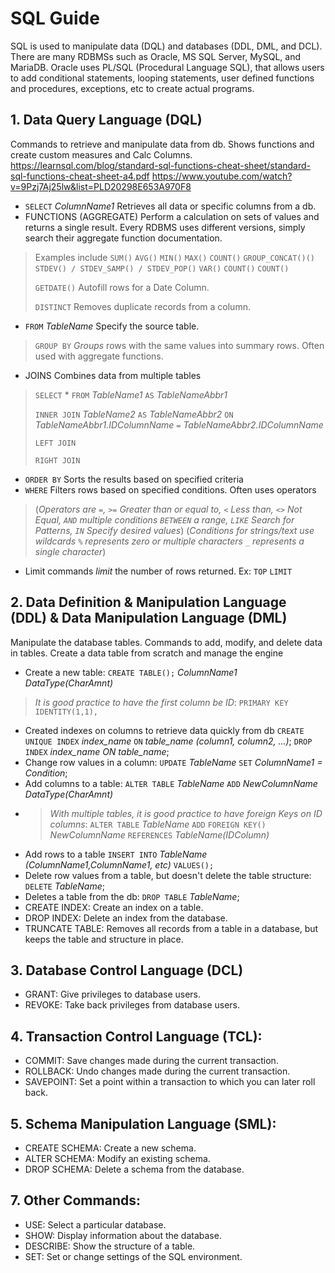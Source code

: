 # **SQL Guide**
SQL is used to manipulate data (DQL) and databases (DDL, DML, and DCL). There are many RDBMSs such as Oracle, MS SQL Server, MySQL, and MariaDB. Oracle uses PL/SQL (Procedural Language SQL), that allows users to add conditional statements, looping statements, user defined functions and procedures, exceptions, etc to create actual programs.

## 1. Data Query Language (DQL)
Commands to retrieve and manipulate data from db. Shows functions and create custom measures and Calc Columns. https://learnsql.com/blog/standard-sql-functions-cheat-sheet/standard-sql-functions-cheat-sheet-a4.pdf
https://www.youtube.com/watch?v=9Pzj7Aj25lw&list=PLD20298E653A970F8

- `SELECT` *ColumnName1* Retrieves all data or specific columns from a db.
- FUNCTIONS (AGGREGATE) Perform a calculation on sets of values and returns a single result. Every RDBMS uses different versions, simply search their aggregate function documentation.
> Examples include `SUM()` `AVG()` `MIN()` `MAX()` `COUNT()` `GROUP_CONCAT()()` `STDEV() / STDEV_SAMP() / STDEV_POP()` `VAR()` `COUNT()` `COUNT()`
>
> `GETDATE()` Autofill rows for a Date Column.
> 
> `DISTINCT` Removes duplicate records from a column.
- `FROM` *TableName* Specify the source table.
> `GROUP BY` *Groups* rows with the same values into summary rows. Often used with aggregate functions.
- JOINS Combines data from multiple tables
> `SELECT` * `FROM` *TableName1* `AS` *TableNameAbbr1*
>
> `INNER JOIN` *TableName2* `AS` *TableNameAbbr2* `ON` *TableNameAbbr1.IDColumnName* `=` *TableNameAbbr2.IDColumnName*
> 
> `LEFT JOIN`
> 
> `RIGHT JOIN` 
- `ORDER BY` Sorts the results based on specified criteria
- `WHERE` Filters rows based on specified conditions. Often uses operators 
> (*Operators are `=`, `>=` Greater than or equal to, `<` Less than, `<>` Not Equal, `AND` multiple conditions `BETWEEN` a range, `LIKE` Search for Patterns, `IN` Specify desired values*)
> (*Conditions for strings/text use wildcards `%` represents zero or multiple characters `_` represents a single character*)
- Limit commands *limit* the number of rows returned. Ex: `TOP` `LIMIT`


## 2. Data Definition & Manipulation Language (DDL) & Data Manipulation Language (DML)
Manipulate the database tables. Commands to add, modify, and delete data in tables. Create a data table from scratch and manage the engine

- Create a new table: `CREATE TABLE();` *ColumnName1 DataType(CharAmnt)*
> *It is good practice to have the first column be ID*: `PRIMARY KEY` `IDENTITY(1,1),`
- Created indexes on columns to retrieve data quickly from db `CREATE UNIQUE INDEX` *index_name* `ON` *table_name (column1, column2, ...)*; `DROP INDEX` *index_name ON table_name*;
- Change row values in a column: `UPDATE` *TableName* `SET` *ColumnName1 = Condition*;
- Add columns to a table: `ALTER TABLE` *TableName* `ADD` *NewColumnName DataType(CharAmnt)*
- > *With multiple tables, it is good practice to have foreign Keys on ID columns*: `ALTER TABLE` *TableName* `ADD` `FOREIGN KEY()` *NewColumnName* `REFERENCES` *TableName(IDColumn)*
- Add rows to a table `INSERT INTO` *TableName (ColumnName1,ColumnName1, etc)* `VALUES();`
- Delete row values from a table, but doesn't delete the table structure: `DELETE` *TableName*; 
- Deletes a table from the db: `DROP TABLE` *TableName*; 
- CREATE INDEX: Create an index on a table.
- DROP INDEX: Delete an index from the database. 
- TRUNCATE TABLE: Removes all records from a table in a database, but keeps the table and structure in place.


## 3. Database Control Language (DCL)

- GRANT: Give privileges to database users.
- REVOKE: Take back privileges from database users.


## 4. Transaction Control Language (TCL):

- COMMIT: Save changes made during the current transaction.
- ROLLBACK: Undo changes made during the current transaction.
- SAVEPOINT: Set a point within a transaction to which you can later roll back.


## 5. Schema Manipulation Language (SML):

- CREATE SCHEMA: Create a new schema.
- ALTER SCHEMA: Modify an existing schema.
- DROP SCHEMA: Delete a schema from the database.


## 7. Other Commands:

- USE: Select a particular database.
- SHOW: Display information about the database.
- DESCRIBE: Show the structure of a table.
- SET: Set or change settings of the SQL environment.

